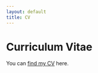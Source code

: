```yaml
---
layout: default
title: CV
---
```


# Curriculum Vitae

You can [find my CV](assets/pdfs/cv.pdf) here.
